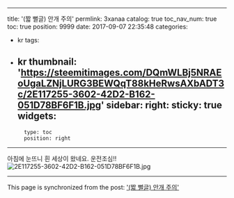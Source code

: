 
---
title: '(짧 뻘글) 안개 주의'
permlink: 3xanaa
catalog: true
toc_nav_num: true
toc: true
position: 9999
date: 2017-09-07 22:35:48
categories:
- kr
tags:
- kr
thumbnail: 'https://steemitimages.com/DQmWLBj5NRAEoUgaLZNjLURG3BEWQqT88kHeRwsAXbADT3c/2E117255-3602-42D2-B162-051D78BF6F1B.jpg'
sidebar:
    right:
        sticky: true
widgets:
    -
        type: toc
        position: right
---


아침에 눈뜨니 흰 세상이 왔네요. 운전조심!!
 ![2E117255-3602-42D2-B162-051D78BF6F1B.jpg](https://steemitimages.com/DQmWLBj5NRAEoUgaLZNjLURG3BEWQqT88kHeRwsAXbADT3c/2E117255-3602-42D2-B162-051D78BF6F1B.jpg)

- - -

This page is synchronized from the post: ['(짧 뻘글) 안개 주의'](https://steemit.com/@kingbit/3xanaa)

